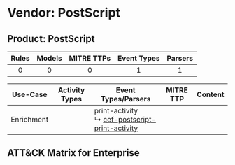 Vendor: PostScript
==================
Product: PostScript
-------------------
| Rules | Models | MITRE TTPs | Event Types | Parsers |
|:-----:|:------:|:----------:|:-----------:|:-------:|
|   0   |   0    |     0      |      1      |    1    |

|  Use-Case  | Activity Types | Event Types/Parsers                                                                                                  | MITRE TTP | Content |
|:----------:| -------------- | -------------------------------------------------------------------------------------------------------------------- | --------- | ------- |
| Enrichment | <ul></li></ul> |  print-activity<br> ↳ [cef-postscript-print-activity](../Parsers/parserContent_cef-postscript-print-activity.md)<br> |           |         |

ATT&CK Matrix for Enterprise
----------------------------

